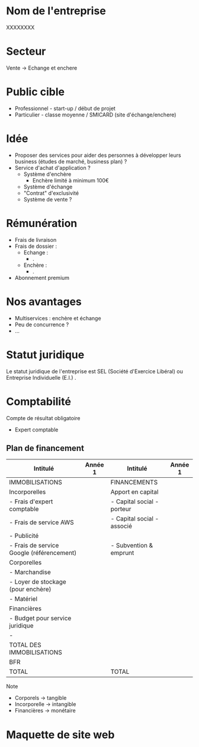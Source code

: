 # Nom de l'entreprise
XXXXXXXX
# Secteur

Vente -> Echange et enchere

# Public cible

- Professionnel - start-up / début de projet
- Particulier - classe moyenne / SMICARD (site d'échange/enchere)
# Idée

- Proposer des services pour aider des personnes à développer leurs business (études de marché, business plan) ?
- Service d'achat d'application ?
	- Système d'enchère
		- Enchère limité à minimum 100€
	- Système d'échange
	- "Contrat" d'exclusivité
	- Système de vente ?
# Rémunération

- Frais de livraison 
- Frais de dossier :
	- Echange :
		- .
	- Enchère :
		- .
- Abonnement premium

# Nos avantages

- Multiservices : enchère et échange
- Peu de concurrence ?
- ...

# Statut juridique
Le statut juridique de l'entreprise est SEL (Société d'Exercice Libéral) ou Entreprise Individuelle (E.I.) .
# Comptabilité
Compte de résultat obligatoire
- Expert comptable
## Plan de financement
| Intitulé                                  | Année 1 | Intitulé                   | Année 1 |
| ----------------------------------------- | ------- | -------------------------- | ------- |
| IMMOBILISATIONS                           |         | FINANCEMENTS               |         |
| Incorporelles                             |         | Apport en capital          |         |
| - Frais d'expert comptable                |         | - Capital social - porteur |         |
| - Frais de service AWS                    |         | - Capital social - associé |         |
| - Publicité                               |         |                            |         |
| - Frais de service Google (référencement) |         | - Subvention & emprunt     |         |
| Corporelles                               |         |                            |         |
| - Marchandise                             |         |                            |         |
| - Loyer de stockage (pour enchère)        |         |                            |         |
| - Matériel                                |         |                            |         |
| Financières                               |         |                            |         |
| - Budget pour service juridique           |         |                            |         |
| -                                         |         |                            |         |
| TOTAL DES IMMOBILISATIONS                 |         |                            |         |
| BFR                                       |         |                            |         |
| TOTAL                                     |         | TOTAL                      |         |

> [!note] 
> - Corporels -> tangible
> - Incorporelle -> intangible
> - Financières -> monétaire

# Maquette de site web

